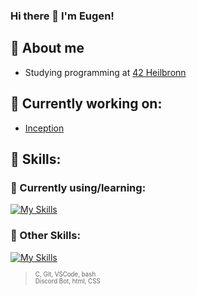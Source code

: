 ### Hi there 👋 I'm Eugen!

## 💭 About me 
- Studying programming at [42 Heilbronn](https://www.42heilbronn.de/en/ "Homepage of 42 Heilbronn")
## 📝 Currently working on:
- [Inception](https://github.com/itseugen/Inception "My github repository")
## 🔧 Skills:
### 🔨 Currently using/learning:
[![My Skills](https://skillicons.dev/icons?i=c,git,vscode,bash,cpp)](https://skillicons.dev)
### 🧰 Other Skills:
[![My Skills](https://skillicons.dev/icons?i=discord,html,css)](https://skillicons.dev)
> <sub><sup>C, Git, VSCode, bash </sub></sup>\
> <sub><sup>Discord Bot, html, CSS </sub></sup>

<!--
**itseugen/itseugen** is a ✨ _special_ ✨ repository because its `README.md` (this file) appears on your GitHub profile.

Here are some ideas to get you started:

- 🔭 I’m currently working on ...
- 🌱 I’m currently learning ...
- 👯 I’m looking to collaborate on ...
- 🤔 I’m looking for help with ...
- 💬 Ask me about ...
- 📫 How to reach me: ...
- 😄 Pronouns: ...
- ⚡ Fun fact: ...
-->
